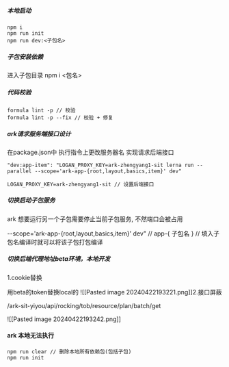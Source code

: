 ##### 本地启动
```
npm i
npm run init 
npm run dev:<子包名>
```

##### 子包安装依赖
进入子包目录 npm i <包名>

##### 代码校验
```
formula lint -p // 校验
formula lint -p --fix // 校验 + 修复
```

##### ark请求服务端接口设计

在package.json中 执行指令上更改服务器名 实现请求后端接口
```
"dev:app-item": "LOGAN_PROXY_KEY=ark-zhengyang1-sit lerna run --parallel --scope='ark-app-{root,layout,basics,item}' dev"

LOGAN_PROXY_KEY=ark-zhengyang1-sit // 设置后端接口
```

##### 切换启动子包服务
ark 想要运行另一个子包需要停止当前子包服务, 不然端口会被占用

--scope='ark-app-{root,layout,basics,item}' dev" // app-{ 子包名 } // 填入子包名编译时就可以将该子包打包编译

##### 切换后端代理地址beta环境，本地开发

1.cookie替换

用beta的token替换local的
![[Pasted image 20240422193221.png]]2.接口屏蔽

/ark-sit-yiyou/api/rocking/tob/resource/plan/batch/get

![[Pasted image 20240422193242.png]]

#### ark 本地无法执行
```
npm run clear // 删除本地所有依赖包(包括子包)
npm run init
```